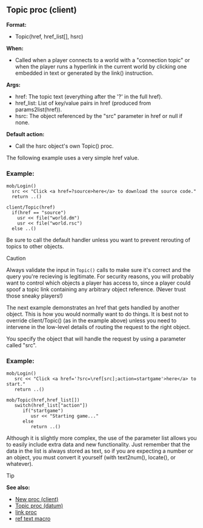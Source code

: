 ## Topic proc (client)

**Format:**
+   Topic(href, href_list[], hsrc)
<!-- -->
**When:**
+   Called when a player connects to a world with a "connection topic"
    or when the player runs a hyperlink in the current world by clicking
    one embedded in text or generated by the link() instruction.
<!-- -->
**Args:**
+   href: The topic text (everything after the \'?\' in the full href).
+   href_list: List of key/value pairs in href (produced from
    params2list(href)).
+   hsrc: The object referenced by the "src" parameter in href or null
    if none.
<!-- -->
**Default action:**
+   Call the hsrc object\'s own Topic() proc.


The following example uses a very simple href value.
### Example:

``` dm
mob/Login()
  src << "Click <a href=?source>here</a> to download the source code."
  return ..()

client/Topic(href)
  if(href == "source")
    usr << file("world.dm")
    usr << file("world.rsc")
  else ..()
```

Be sure to call the default handler unless you want
to prevent rerouting of topics to other objects.

> [!CAUTION]  
> Always validate the input in `Topic()` calls to make sure it\'s correct
and the query you\'re recieving is legitimate. For security reasons, you
will probably want to control which objects a player has access to,
since a player could spoof a topic link containing any arbitrary object
reference. (Never trust those sneaky players!) 

The next example
demonstrates an href that gets handled by another object. This is how
you would normally want to do things. It is best not to override
client/Topic() (as in the example above) unless you need to intervene in
the low-level details of routing the request to the right object.

You specify the object that will handle the request by using a
parameter called "src".

### Example:

``` dm
mob/Login()
   src << "Click <a href='?src=\ref[src];action=startgame'>here</a> to start."
   return ..()

mob/Topic(href,href_list[])
   switch(href_list["action"])
      if("startgame")
         usr << "Starting game..."
      else
         return ..()
```
 

Although it is slightly more complex, the use of the
parameter list allows you to easily include extra data and new
functionality. Just remember that the data in the list is always stored
as text, so if you are expecting a number or an object, you must convert
it yourself (with text2num(), locate(), or whatever).

> [!TIP] 
> **See also:**
> +   [New proc (client)](/ref/client/proc/New.md) 
> +   [Topic proc (datum)](/ref/datum/proc/Topic.md) 
> +   [link proc](/ref/proc/link.md) 
> +   [ref text macro](/ref/DM/text/macros/ref.md) <!-- -->
